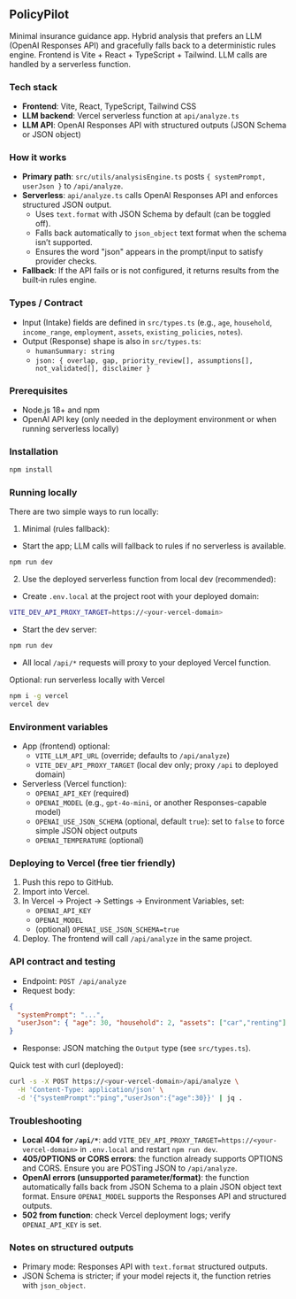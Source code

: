 ## PolicyPilot

Minimal insurance guidance app. Hybrid analysis that prefers an LLM (OpenAI Responses API) and gracefully falls back to a deterministic rules engine. Frontend is Vite + React + TypeScript + Tailwind. LLM calls are handled by a serverless function.

### Tech stack
- **Frontend**: Vite, React, TypeScript, Tailwind CSS
- **LLM backend**: Vercel serverless function at `api/analyze.ts`
- **LLM API**: OpenAI Responses API with structured outputs (JSON Schema or JSON object)

### How it works
- **Primary path**: `src/utils/analysisEngine.ts` posts `{ systemPrompt, userJson }` to `/api/analyze`.
- **Serverless**: `api/analyze.ts` calls OpenAI Responses API and enforces structured JSON output.
  - Uses `text.format` with JSON Schema by default (can be toggled off).
  - Falls back automatically to `json_object` text format when the schema isn’t supported.
  - Ensures the word "json" appears in the prompt/input to satisfy provider checks.
- **Fallback**: If the API fails or is not configured, it returns results from the built‑in rules engine.

### Types / Contract
- Input (Intake) fields are defined in `src/types.ts` (e.g., `age`, `household`, `income_range`, `employment`, `assets`, `existing_policies`, `notes`).
- Output (Response) shape is also in `src/types.ts`:
  - `humanSummary: string`
  - `json: { overlap, gap, priority_review[], assumptions[], not_validated[], disclaimer }`

### Prerequisites
- Node.js 18+ and npm
- OpenAI API key (only needed in the deployment environment or when running serverless locally)

### Installation
```bash
npm install
```

### Running locally
There are two simple ways to run locally:

1) Minimal (rules fallback):
- Start the app; LLM calls will fallback to rules if no serverless is available.
```bash
npm run dev
```

2) Use the deployed serverless function from local dev (recommended):
- Create `.env.local` at the project root with your deployed domain:
```bash
VITE_DEV_API_PROXY_TARGET=https://<your-vercel-domain>
```
- Start the dev server:
```bash
npm run dev
```
- All local `/api/*` requests will proxy to your deployed Vercel function.

Optional: run serverless locally with Vercel
```bash
npm i -g vercel
vercel dev
```

### Environment variables
- App (frontend) optional:
  - `VITE_LLM_API_URL` (override; defaults to `/api/analyze`)
  - `VITE_DEV_API_PROXY_TARGET` (local dev only; proxy `/api` to deployed domain)
- Serverless (Vercel function):
  - `OPENAI_API_KEY` (required)
  - `OPENAI_MODEL` (e.g., `gpt-4o-mini`, or another Responses-capable model)
  - `OPENAI_USE_JSON_SCHEMA` (optional, default `true`): set to `false` to force simple JSON object outputs
  - `OPENAI_TEMPERATURE` (optional)

### Deploying to Vercel (free tier friendly)
1) Push this repo to GitHub.
2) Import into Vercel.
3) In Vercel → Project → Settings → Environment Variables, set:
   - `OPENAI_API_KEY`
   - `OPENAI_MODEL`
   - (optional) `OPENAI_USE_JSON_SCHEMA=true`
4) Deploy. The frontend will call `/api/analyze` in the same project.

### API contract and testing
- Endpoint: `POST /api/analyze`
- Request body:
```json
{
  "systemPrompt": "...",
  "userJson": { "age": 30, "household": 2, "assets": ["car","renting"], "existing_policies": ["auto state-min"], "notes": "..." }
}
```
- Response: JSON matching the `Output` type (see `src/types.ts`).

Quick test with curl (deployed):
```bash
curl -s -X POST https://<your-vercel-domain>/api/analyze \
  -H 'Content-Type: application/json' \
  -d '{"systemPrompt":"ping","userJson":{"age":30}}' | jq .
```

### Troubleshooting
- **Local 404 for `/api/*`**: add `VITE_DEV_API_PROXY_TARGET=https://<your-vercel-domain>` in `.env.local` and restart `npm run dev`.
- **405/OPTIONS or CORS errors**: the function already supports OPTIONS and CORS. Ensure you are POSTing JSON to `/api/analyze`.
- **OpenAI errors (unsupported parameter/format)**: the function automatically falls back from JSON Schema to a plain JSON object text format. Ensure `OPENAI_MODEL` supports the Responses API and structured outputs.
- **502 from function**: check Vercel deployment logs; verify `OPENAI_API_KEY` is set.

### Notes on structured outputs
- Primary mode: Responses API with `text.format` structured outputs.
- JSON Schema is stricter; if your model rejects it, the function retries with `json_object`.


